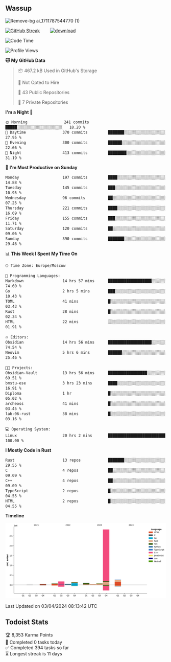 ## Wassup

![Remove-bg ai_1711787544770 (1)](https://github.com/archeoss/archeoss/assets/68448737/e31def6e-524e-4c2b-930d-f672afbf4b77)

<!--
-->

[![GitHub Streak](http://github-readme-streak-stats.herokuapp.com?user=archeoss&theme=shades-of-purple&hide_border=true&date_format=j%20M%5B%20Y%5D)](https://git.io/streak-stats)&nbsp;&nbsp;&nbsp;&nbsp;&nbsp;&nbsp;&nbsp;&nbsp;[![download](https://user-images.githubusercontent.com/68448737/147796309-d8b65b1d-4dde-40d9-b03a-2b42aaa6cd43.jpeg)
](http://bmstu.ru/)

<!--START_SECTION:waka-->
![Code Time](http://img.shields.io/badge/Code%20Time-2%2C587%20hrs%2042%20mins-blue)

![Profile Views](http://img.shields.io/badge/Profile%20Views-23-blue)

**🐱 My GitHub Data** 

> 📦 467.2 kB Used in GitHub's Storage 
 > 
> 🚫 Not Opted to Hire
 > 
> 📜 43 Public Repositories 
 > 
> 🔑 7 Private Repositories 
 > 
**I'm a Night 🦉** 

```text
🌞 Morning                241 commits         █████░░░░░░░░░░░░░░░░░░░░   18.20 % 
🌆 Daytime                370 commits         ███████░░░░░░░░░░░░░░░░░░   27.95 % 
🌃 Evening                300 commits         ██████░░░░░░░░░░░░░░░░░░░   22.66 % 
🌙 Night                  413 commits         ████████░░░░░░░░░░░░░░░░░   31.19 % 
```
📅 **I'm Most Productive on Sunday** 

```text
Monday                   197 commits         ████░░░░░░░░░░░░░░░░░░░░░   14.88 % 
Tuesday                  145 commits         ███░░░░░░░░░░░░░░░░░░░░░░   10.95 % 
Wednesday                96 commits          ██░░░░░░░░░░░░░░░░░░░░░░░   07.25 % 
Thursday                 221 commits         ████░░░░░░░░░░░░░░░░░░░░░   16.69 % 
Friday                   155 commits         ███░░░░░░░░░░░░░░░░░░░░░░   11.71 % 
Saturday                 120 commits         ██░░░░░░░░░░░░░░░░░░░░░░░   09.06 % 
Sunday                   390 commits         ███████░░░░░░░░░░░░░░░░░░   29.46 % 
```


📊 **This Week I Spent My Time On** 

```text
🕑︎ Time Zone: Europe/Moscow

💬 Programming Languages: 
Markdown                 14 hrs 57 mins      ███████████████████░░░░░░   74.60 % 
Go                       2 hrs 5 mins        ███░░░░░░░░░░░░░░░░░░░░░░   10.43 % 
TOML                     41 mins             █░░░░░░░░░░░░░░░░░░░░░░░░   03.43 % 
Rust                     28 mins             █░░░░░░░░░░░░░░░░░░░░░░░░   02.34 % 
HTML                     22 mins             ░░░░░░░░░░░░░░░░░░░░░░░░░   01.91 % 

🔥 Editors: 
Obsidian                 14 hrs 56 mins      ███████████████████░░░░░░   74.54 % 
Neovim                   5 hrs 6 mins        ██████░░░░░░░░░░░░░░░░░░░   25.46 % 

🐱‍💻 Projects: 
Obsidian-Vault           13 hrs 56 mins      █████████████████░░░░░░░░   69.51 % 
bmstu-ese                3 hrs 23 mins       ████░░░░░░░░░░░░░░░░░░░░░   16.91 % 
Diploma                  1 hr                █░░░░░░░░░░░░░░░░░░░░░░░░   05.02 % 
archeoss                 41 mins             █░░░░░░░░░░░░░░░░░░░░░░░░   03.45 % 
lab-06-rust              38 mins             █░░░░░░░░░░░░░░░░░░░░░░░░   03.16 % 

💻 Operating System: 
Linux                    20 hrs 2 mins       █████████████████████████   100.00 % 
```

**I Mostly Code in Rust** 

```text
Rust                     13 repos            ███████░░░░░░░░░░░░░░░░░░   29.55 % 
C                        4 repos             ██░░░░░░░░░░░░░░░░░░░░░░░   09.09 % 
C++                      4 repos             ██░░░░░░░░░░░░░░░░░░░░░░░   09.09 % 
TypeScript               2 repos             █░░░░░░░░░░░░░░░░░░░░░░░░   04.55 % 
HTML                     2 repos             █░░░░░░░░░░░░░░░░░░░░░░░░   04.55 % 
```



**Timeline**

![Lines of Code chart](https://raw.githubusercontent.com/archeoss/archeoss/master/assets/bar_graph.png)


 Last Updated on 03/04/2024 08:13:42 UTC
<!--END_SECTION:waka-->

## Todoist Stats

<!-- TODO-IST:START -->
🏆  8,353 Karma Points           
🌸  Completed 0 tasks today           
✅  Completed 394 tasks so far           
⏳  Longest streak is 11 days
<!-- TODO-IST:END -->
